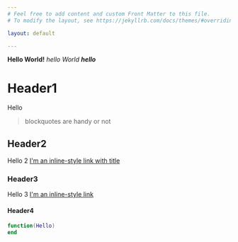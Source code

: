 ```yaml
---
# Feel free to add content and custom Front Matter to this file.
# To modify the layout, see https://jekyllrb.com/docs/themes/#overriding-theme-defaults

layout: default

---
```

**Hello World!** *hello World* ***hello***

# Header1
Hello
> blockquotes are handy or not

## Header2
Hello 2
[I'm an inline-style link with title](https://www.google.com "Google's Homepage")
### Header3
Hello 3
[I'm an inline-style link](https://www.google.com)
#### Header4
```Lua
function(Hello)
end
```
